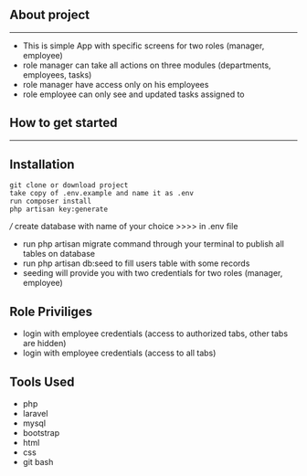## About project

---

-   This is simple App with specific screens for two roles (manager, employee)
-   role manager can take all actions on three modules (departments, employees, tasks)
-   role manager have access only on his employees
-   role employee can only see and updated tasks assigned to

## How to get started

---

## Installation

    git clone or download project
    take copy of .env.example and name it as .env
    run composer install
    php artisan key:generate

_/_ create database with name of your choice >>>> in .env file

-   run php artisan migrate command through your terminal to publish all tables on database
-   run php artisan db:seed to fill users table with some records
-   seeding will provide you with two credentials for two roles (manager, employee)

## Role Priviliges

-   login with employee credentials (access to authorized tabs, other tabs are hidden)
-   login with employee credentials (access to all tabs)

## Tools Used

-   php
-   laravel
-   mysql
-   bootstrap
-   html
-   css
-   git bash

